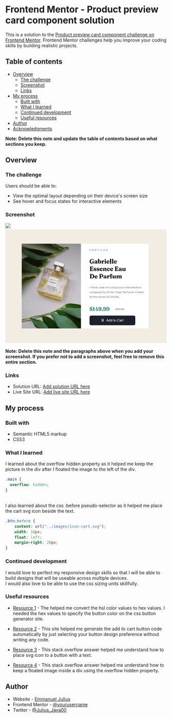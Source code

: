# Frontend Mentor - Product preview card component solution

This is a solution to the [Product preview card component challenge on Frontend Mentor](https://www.frontendmentor.io/challenges/product-preview-card-component-GO7UmttRfa). Frontend Mentor challenges help you improve your coding skills by building realistic projects. 

## Table of contents

- [Overview](#overview)
  - [The challenge](#the-challenge)
  - [Screenshot](#screenshot)
  - [Links](#links)
- [My process](#my-process)
  - [Built with](#built-with)
  - [What I learned](#what-i-learned)
  - [Continued development](#continued-development)
  - [Useful resources](#useful-resources)
- [Author](#author)
- [Acknowledgments](#acknowledgments)

**Note: Delete this note and update the table of contents based on what sections you keep.**

## Overview

### The challenge

Users should be able to:

- View the optimal layout depending on their device's screen size
- See hover and focus states for interactive elements

### Screenshot

![](./screenshot/product-card.png.jpg)
![](./screenshot/product-card01.png)

**Note: Delete this note and the paragraphs above when you add your screenshot. If you prefer not to add a screenshot, feel free to remove this entire section.**

### Links

- Solution URL: [Add solution URL here](https://your-solution-url.com)
- Live Site URL: [Add live site URL here](https://your-live-site-url.com)

## My process

### Built with

- Semantic HTML5 markup
- CSS3

### What I learned

I learned about the overflow hidden property as it helped me keep the picture in the div after I floated the image to the left of the div.
<br>

```css
.main {
  overflow: hidden;
}
```
<br>
I also learned about the css :before pseudo-selector as it helped me place the cart svg icon beside the text.
<br>

```css
.btn:before {
    content: url("../images/icon-cart.svg");
    width: 10px;
    float: left;
    margin-right: 20px;
}
```

### Continued development

I would love to perfect my responsive design skills so that I will be able to build designs that will be useable across multiple devices.
<br>
I would also love to be able to use the css sizing units skillfully.

### Useful resources

- [Resource 1](https://convertingcolors.com/) - The helped me convert the hsl color values to hex values. I needed the hex values to specify the button color on the css button generator site.

- [Resource 2](https://css3buttongenerator.com/) - This site helped me generate the add to cart button code automatically by just selecting your button design preference without writing any code.

- [Resource 3](https://stackoverflow.com/questions/49997745/how-to-add-svg-icon-to-a-button-with-a-text) - This stack overflow answer helped me understand how to place svg icon to a button with a text.

- [Resource 4](https://stackoverflow.com/questions/369448/keeping-an-floated-image-inside-the-div-with-css) - This stack overflow answer helped me understand how to keep a floated image inside a div using the overflow hidden property.

## Author

- Website - [Emmanuel Julius](https://www.your-site.com)
- Frontend Mentor - [@yourusername](https://www.frontendmentor.io/profile/yourusername)
- Twitter - [@Julius_Java00](https://www.twitter.com/Julius_Java00)